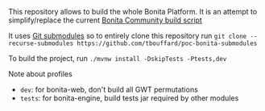 This repository allows to build the whole Bonita Platform. It is an attempt to simplify/replace the current [Bonita Community build script](https://github.com/Bonitasoft-Community/Build-Bonita)

It uses [Git submodules](https://git-scm.com/book/en/v2/Git-Tools-Submodules) so to entirely clone this repository run `git clone --recurse-submodules https://github.com/tbouffard/poc-bonita-submodules`

To build the project, run `./mvnw install -DskipTests -Ptests,dev`

Note about profiles
* `dev`: for bonita-web, don't build all GWT permutations
* `tests`: for bonita-engine, build tests jar required by other modules
